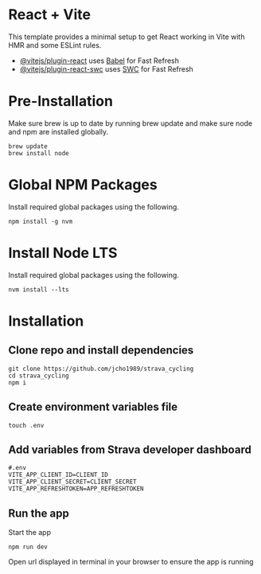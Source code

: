 # React + Vite

This template provides a minimal setup to get React working in Vite with HMR and some ESLint rules.



- [@vitejs/plugin-react](https://github.com/vitejs/vite-plugin-react/blob/main/packages/plugin-react/README.md) uses [Babel](https://babeljs.io/) for Fast Refresh
- [@vitejs/plugin-react-swc](https://github.com/vitejs/vite-plugin-react-swc) uses [SWC](https://swc.rs/) for Fast Refresh

# Pre-Installation
Make sure brew is up to date by running brew update and make sure node and npm are installed globally.
```unix
brew update
brew install node
```

# Global NPM Packages
Install required global packages using the following.
```unix
npm install -g nvm
```

# Install Node LTS
Install required global packages using the following.
```unix
nvm install --lts
```

# Installation

## Clone repo and install dependencies
```unix
git clone https://github.com/jcho1989/strava_cycling
cd strava_cycling
npm i
```
## Create environment variables file
```unix
touch .env
```

## Add variables from Strava developer dashboard
```unix
#.env
VITE_APP_CLIENT_ID=CLIENT_ID
VITE_APP_CLIENT_SECRET=CLIENT_SECRET
VITE_APP_REFRESHTOKEN=APP_REFRESHTOKEN
```

## Run the app
Start the app
```unix
npm run dev
```
Open url displayed in terminal in your browser to ensure the app is running
